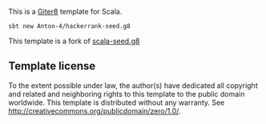 This is a [Giter8][g8] template for Scala.

```
sbt new Anton-4/hackerrank-seed.g8
```

This template is a fork of [scala-seed.g8](https://github.com/scala/scala-seed.g8)

Template license
----------------

To the extent possible under law, the author(s) have dedicated all copyright and related
and neighboring rights to this template to the public domain worldwide.
This template is distributed without any warranty. See <http://creativecommons.org/publicdomain/zero/1.0/>.

[g8]: http://www.foundweekends.org/giter8/

